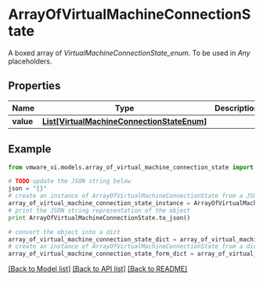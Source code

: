 # ArrayOfVirtualMachineConnectionState

A boxed array of *VirtualMachineConnectionState_enum*. To be used in *Any* placeholders. 

## Properties
Name | Type | Description | Notes
------------ | ------------- | ------------- | -------------
**value** | [**List[VirtualMachineConnectionStateEnum]**](VirtualMachineConnectionStateEnum.md) |  | 

## Example

```python
from vmware_vi.models.array_of_virtual_machine_connection_state import ArrayOfVirtualMachineConnectionState

# TODO update the JSON string below
json = "{}"
# create an instance of ArrayOfVirtualMachineConnectionState from a JSON string
array_of_virtual_machine_connection_state_instance = ArrayOfVirtualMachineConnectionState.from_json(json)
# print the JSON string representation of the object
print ArrayOfVirtualMachineConnectionState.to_json()

# convert the object into a dict
array_of_virtual_machine_connection_state_dict = array_of_virtual_machine_connection_state_instance.to_dict()
# create an instance of ArrayOfVirtualMachineConnectionState from a dict
array_of_virtual_machine_connection_state_form_dict = array_of_virtual_machine_connection_state.from_dict(array_of_virtual_machine_connection_state_dict)
```
[[Back to Model list]](../README.md#documentation-for-models) [[Back to API list]](../README.md#documentation-for-api-endpoints) [[Back to README]](../README.md)


